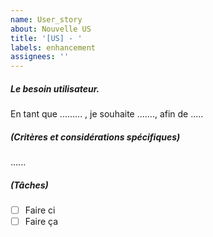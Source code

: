 ```yaml
---
name: User_story
about: Nouvelle US
title: '[US] - '
labels: enhancement
assignees: ''
---
```


##### Le besoin utilisateur.

En tant que ......... , je souhaite ......., afin de .....

##### (Critères et considérations spécifiques)

......

##### (Tâches)

- [ ] Faire ci
- [ ] Faire ça
